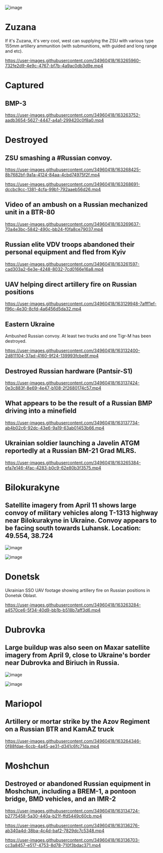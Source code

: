 ![image](https://user-images.githubusercontent.com/34960418/163262850-b29d41fc-ea5e-4b14-91eb-0109f928bff0.png)


# Zuzana

If it's Zuzana, it's very cool, west can supplying the ZSU with various type 155mm artillery ammunition (with submunitions, with guided and long range and etc).

https://user-images.githubusercontent.com/34960418/163265960-732fe2d9-4e9c-4767-bf7b-4a9ac0db3d9e.mp4




# Captured

## BMP-3

https://user-images.githubusercontent.com/34960418/163263752-aadb3654-5627-4447-a4a1-299420c0f8a0.mp4


# Destroyed

## ZSU smashing a #Russian convoy.

https://user-images.githubusercontent.com/34960418/163268425-8b7682bf-9a1a-4124-84aa-4cbd74975f2f.mp4

https://user-images.githubusercontent.com/34960418/163268691-dccbc9cc-1381-4cfa-99b1-792aaeb56d26.mp4


## Video of an ambush on a Russian mechanized unit in a BTR-80

https://user-images.githubusercontent.com/34960418/163269637-70a4e3bc-5842-490c-bb24-f0fa8ce79037.mp4






## Russian elite VDV troops abandoned their personal equipment and fled from Kyiv

https://user-images.githubusercontent.com/34960418/163261597-cad303a2-6e3e-4248-8032-7cd0166e16a8.mp4


## UAV helping direct artillery fire on Russian positions

https://user-images.githubusercontent.com/34960418/163129948-7afff1ef-f96c-4e30-8cfd-4a6456d5da32.mp4


## Eastern Ukraine

Ambushed Russian convoy. At least two trucks and one Tigr-M has been destroyed.

https://user-images.githubusercontent.com/34960418/163132400-2d811104-37ad-4160-9f24-139993fcbe8f.mp4


## Destroyed Russian hardware (Pantsir-S1)

https://user-images.githubusercontent.com/34960418/163137424-0e3c883f-8e69-4e47-b108-2f2680174c57.mp4


## What appears to be the result of a Russian BMP driving into a minefield

https://user-images.githubusercontent.com/34960418/163137734-ab4b02c6-92dc-43e6-9a19-63ab01453b66.mp4


## Ukrainian soldier launching a Javelin ATGM reportedly at a Russian BM-21 Grad MLRS. 

https://user-images.githubusercontent.com/34960418/163265384-efa7e146-4fac-4283-b0c9-62e80b3f3575.mp4




# Bilokurakyne

## Satellite imagery from April 11 shows large convoy of military vehicles along T-1313 highway near Bilokurakyne in Ukraine. Convoy appears to be facing south towards Luhansk. Location: 49.554, 38.724

![image](https://user-images.githubusercontent.com/34960418/163131365-9228a877-b6fa-4766-b1ad-96ff6b5a93e9.png)

![image](https://user-images.githubusercontent.com/34960418/163131589-5633f390-0670-4f82-9520-0ede08a1a1e5.png)


# Donetsk 

Ukrainian SSO UAV footage showing artillery fire on Russian positions in Donetsk Oblast. 

https://user-images.githubusercontent.com/34960418/163263284-a4570ce6-5f34-40d9-bb1b-b518b7aff3d6.mp4


# Dubrovka

## Large buildup was also seen on Maxar satellite imagery from April 9, close to Ukraine's border near Dubrovka and Biriuch in Russia.

![image](https://user-images.githubusercontent.com/34960418/163130809-983dbc2b-4cf6-4bec-9d9a-21da0667bace.png)

![image](https://user-images.githubusercontent.com/34960418/163131038-9bf8e7be-8c7f-47dc-93c9-4ab73aab2d88.png)


# Mariopol

## Artillery or mortar strike by the Azov Regiment on a Russian BTR and KamAZ truck

https://user-images.githubusercontent.com/34960418/163264346-0f88fdae-6ccb-4a45-ae31-d341c6fc71da.mp4



# Moshchun

## Destroyed or abandoned Russian equipment in Moshchun, including a BREM-1, a pontoon bridge, BMD vehicles, and an IMR-2

https://user-images.githubusercontent.com/34960418/163134724-b2775458-5a30-440a-b21f-ffd5449c60cb.mp4

https://user-images.githubusercontent.com/34960418/163136276-ab340a4d-38ba-4c4d-baf2-7829dc7c5348.mp4

https://user-images.githubusercontent.com/34960418/163136703-cc3a8457-e517-4753-8d78-710f3bdac371.mp4
